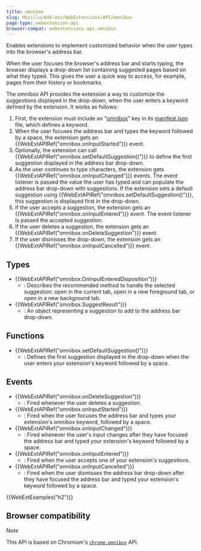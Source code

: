 ```yaml
---
title: omnibox
slug: Mozilla/Add-ons/WebExtensions/API/omnibox
page-type: webextension-api
browser-compat: webextensions.api.omnibox
---
```




Enables extensions to implement customized behavior when the user types into the browser's address bar.

When the user focuses the browser's address bar and starts typing, the browser displays a drop-down list containing suggested pages based on what they typed. This gives the user a quick way to access, for example, pages from their history or bookmarks.

The omnibox API provides the extension a way to customize the suggestions displayed in the drop-down, when the user enters a keyword defined by the extension. It works as follows:

1. First, the extension must include an "[omnibox](/Mozilla/Add-ons/WebExtensions/manifest.json/omnibox)" key in its [manifest.json](/Mozilla/Add-ons/WebExtensions/manifest.json) file, which defines a keyword.
2. When the user focuses the address bar and types the keyword followed by a space, the extension gets an {{WebExtAPIRef("omnibox.onInputStarted")}} event.
3. Optionally, the extension can call {{WebExtAPIRef("omnibox.setDefaultSuggestion()")}} to define the first suggestion displayed in the address bar drop-down.
4. As the user continues to type characters, the extension gets {{WebExtAPIRef("omnibox.onInputChanged")}} events. The event listener is passed the value the user has typed and can populate the address bar drop-down with suggestions. If the extension sets a default suggestion using {{WebExtAPIRef("omnibox.setDefaultSuggestion()")}}, this suggestion is displayed first in the drop-down.
5. If the user accepts a suggestion, the extension gets an {{WebExtAPIRef("omnibox.onInputEntered")}} event. The event listener is passed the accepted suggestion.
6. If the user deletes a suggestion, the extension gets an {{WebExtAPIRef("omnibox.onDeleteSuggestion")}} event.
7. If the user dismisses the drop-down, the extension gets an {{WebExtAPIRef("omnibox.onInputCancelled")}} event.

## Types

- {{WebExtAPIRef("omnibox.OnInputEnteredDisposition")}}
  - : Describes the recommended method to handle the selected suggestion: open in the current tab, open in a new foreground tab, or open in a new background tab.
- {{WebExtAPIRef("omnibox.SuggestResult")}}
  - : An object representing a suggestion to add to the address bar drop-down.

## Functions

- {{WebExtAPIRef("omnibox.setDefaultSuggestion()")}}
  - : Defines the first suggestion displayed in the drop-down when the user enters your extension's keyword followed by a space.

## Events

- {{WebExtAPIRef("omnibox.onDeleteSuggestion")}}
  - : Fired whenever the user deletes a suggestion.
- {{WebExtAPIRef("omnibox.onInputStarted")}}
  - : Fired when the user focuses the address bar and types your extension's omnibox keyword, followed by a space.
- {{WebExtAPIRef("omnibox.onInputChanged")}}
  - : Fired whenever the user's input changes after they have focused the address bar and typed your extension's keyword followed by a space.
- {{WebExtAPIRef("omnibox.onInputEntered")}}
  - : Fired when the user accepts one of your extension's suggestions.
- {{WebExtAPIRef("omnibox.onInputCancelled")}}
  - : Fired when the user dismisses the address bar drop-down after they have focused the address bar and typed your extension's keyword followed by a space.

{{WebExtExamples("h2")}}

## Browser compatibility



> [!NOTE]
> This API is based on Chromium's [`chrome.omnibox`](https://developer.chrome.com/docs/extensions/reference/api/omnibox) API.
